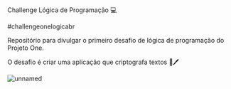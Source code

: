 Challenge Lógica de Programação 💻

#challengeonelogicabr

Repositório para divulgar o primeiro desafio de lógica de programação do Projeto One.

O desafio é criar uma aplicação que criptografa textos 📔🖊️

![unnamed](https://user-images.githubusercontent.com/96211668/150656198-88de0733-9748-454d-9d18-61131950ae4f.png)


